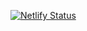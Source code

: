 [![Netlify Status](https://api.netlify.com/api/v1/badges/1e534b53-c229-45b5-a470-192bff54c9dc/deploy-status)](https://app.netlify.com/sites/timdaler/deploys)
